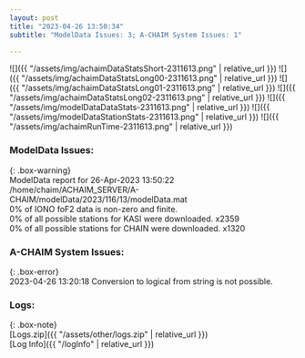 ```yaml
---
layout: post
title: "2023-04-26 13:50:34"
subtitle: "ModelData Issues: 3; A-CHAIM System Issues: 1"

---
```


![]({{ "/assets/img/achaimDataStatsShort-2311613.png" | relative_url }})
![]({{ "/assets/img/achaimDataStatsLong00-2311613.png" | relative_url }})
![]({{ "/assets/img/achaimDataStatsLong01-2311613.png" | relative_url }})
![]({{ "/assets/img/achaimDataStatsLong02-2311613.png" | relative_url }})
![]({{ "/assets/img/modelDataDataStats-2311613.png" | relative_url }})
![]({{ "/assets/img/modelDataStationStats-2311613.png" | relative_url }})
![]({{ "/assets/img/achaimRunTime-2311613.png" | relative_url }})


### ModelData Issues:  
  
{: .box-warning}  
 ModelData report for 26-Apr-2023 13:50:22   
 /home/chaim/ACHAIM_SERVER/A-CHAIM/modelData/2023/116/13/modelData.mat   
 0% of IONO foF2 data is non-zero and finite.   
 0% of all possible stations for KASI were downloaded. x2359   
 0% of all possible stations for CHAIN were downloaded. x1320   
  
### A-CHAIM System Issues:  
  
{: .box-error}  
2023-04-26 13:20:18 Conversion to logical from string is not possible.  

### Logs:  
  
{: .box-note}  
[Logs.zip]({{ "/assets/other/logs.zip" | relative_url }})  
[Log Info]({{ "/logInfo" | relative_url }})  

